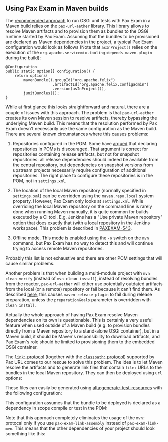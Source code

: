 <!--
  #%L
  Alta Maven Plugin
  %%
  Copyright (C) 2014 - 2023 Andreas Veithen
  %%
  Licensed under the Apache License, Version 2.0 (the "License");
  you may not use this file except in compliance with the License.
  You may obtain a copy of the License at

       http://www.apache.org/licenses/LICENSE-2.0

  Unless required by applicable law or agreed to in writing, software
  distributed under the License is distributed on an "AS IS" BASIS,
  WITHOUT WARRANTIES OR CONDITIONS OF ANY KIND, either express or implied.
  See the License for the specific language governing permissions and
  limitations under the License.
  #L%
  -->

## Using Pax Exam in Maven builds

The [recommended approach](https://ops4j1.jira.com/wiki/display/paxexam/Pax+Exam+-+Tutorial+1)
to run OSGi unit tests with Pax Exam in a Maven build relies on the `pax-url-aether` library.
This library allows to resolve Maven artifacts and to provision them as bundles to the OSGi
runtime started by Pax Exam. Assuming that the bundles to be provisioned are declared as
Maven dependencies in the project, a typical Pax Exam configuration would look as follows
(Note that `asInProject()` relies on the execution of the
`org.apache.servicemix.tooling:depends-maven-plugin` during the build):

    @Configuration
    public static Option[] configuration() {
        return options(
            mavenBundle().groupId("org.apache.felix")
                         .artifactId("org.apache.felix.configadmin")
                         .version(asInProject()),
            junitBundles());
    }

While at first glance this looks straightforward and natural, there are a couple of issues with this approach.
The problem is that `pax-url-aether` creates its own Maven session to resolve artifacts, thereby bypassing
the underlying Maven build. This means that the resolution performed by Pax Exam doesn't necessarily use the
same configuration as the Maven build. There are several known circumstances where this causes problems:

1.  Repositories configured in the POM. Some have [argued](https://groups.google.com/forum/#!msg/ops4j/kRxAXidbt7A/w0i6tM1Mn9MJ)
    that declaring repositories in POMs is discouraged. That argument is correct for repositories containing release artifacts,
    but not for snapshot repositories: all release dependencies should indeed be available from the central repository, but
    dependencies on snapshot versions from upstream projects necessarily require configuration of additional repositories.
    The right place to configure these repositories is in the POM, not in `settings.xml`.

2.  The location of the local Maven repository (normally specified in `settings.xml`) can be overridden using
    the `maven.repo.local` system property. However, Pax Exam only looks at `settings.xml`.
    While overriding the local Maven repository on the command line is rarely done when running Maven manually,
    it is quite common for builds executed by a CI tool. E.g. Jenkins has a "Use private Maven repository" option that does
    exactly that (with a local repository in the Jenkins workspace). This problem is described in
    [PAXEXAM-543](https://ops4j1.jira.com/browse/PAXEXAM-543).

3.  Offline mode. This mode is enabled using the `-o` switch on the `mvn` command, but Pax Exam has no
    way to detect this and will continue trying to access remote Maven repositories.

Probably this list is not exhaustive and there are other POM settings that will cause similar problems.

Another problem is that when building a multi-module project with `mvn clean verify` (instead of `mvn clean install`),
instead of resolving bundles from the reactor, `pax-url-aether` will either use potentially outdated artifacts from
the local (or a remote) repository or fail because it can't find them. As described
[here](https://groups.google.com/d/topic/ops4j/EXtrOLSAWG8/discussion), this causes `maven-release-plugin` to fail during
release preparation, unless the `preparationGoals` parameter is overridden with `clean install`.

Actually the whole approach of having Pax Exam resolve Maven dependencies on its own is questionable.
This is certainly a very useful feature when used outside of a Maven build (e.g. to provision bundles directly
from a Maven repository to a stand-alone OSGi container), but in a Maven build, it should be Maven's responsibility
to download artifacts, and Pax Exam's role should be limited to provisioning them to the embedded OSGi container.

The [`link:` protocol](https://ops4j1.jira.com/wiki/display/paxurl/Link+Protocol) (together with the
[`classpath:` protocol](https://ops4j1.jira.com/wiki/display/paxurl/Classpath+Protocol)) supported by Pax URL
comes to our rescue to solve this problem. The idea is to let Maven resolve the artifacts and to generate link
files that contain `file:` URLs to the bundles in the local Maven repository. They can then be deployed
using `url` options:

<!-- MACRO{snippet|id=configuration|file=src/it/pax-exam/src/test/java/OsgiTest.java} -->

These files can easily be generated using [alta:generate-test-resources](../generate-test-resources-mojo.html) with
the following configuration:

<!-- MACRO{snippet|id=plugin|file=src/it/pax-exam/pom.xml} -->

This configuration assumes that the bundle to be deployed is declared as a dependency in scope
compile or test in the POM:

<!-- MACRO{snippet|id=dependency|file=src/it/pax-exam/pom.xml} -->

Note that this approach completely eliminates the usage of the `mvn:` protocal only if you
use `pax-exam-link-assembly` instead of `pax-exam-link-mvn`.
This means that the other dependencies of your project should look something like this:

<!-- MACRO{snippet|id=pax-exam-dependencies|file=src/it/pax-exam/pom.xml} -->

